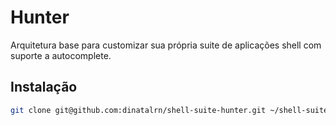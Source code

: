 # Hunter
Arquitetura base para customizar sua própria suite de aplicações shell com suporte a autocomplete.

## Instalação
 
```sh
git clone git@github.com:dinatalrn/shell-suite-hunter.git ~/shell-suite-hunter && bash ~/shell-suite-hunter/util/install.sh
```
